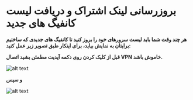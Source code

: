 <h1>بروزرسانی لینک اشتراک و دریافت لیست کانفیگ های جدید</h1>

**<p>هر چند وقت شما باید لیست سرورهای خود را بروز کنید تا کانفیگ های جدیدی که ساختیم برایتان به نمایش بیاید، برای اینکار طبق تصویر زیر عمل کنید: </p>**

**<p>قبل از کلیک کردن روی دکمه آپدیت مطمئن بشید اتصال VPN خاموش باشد.</p>**


![alt text](https://github.com/mostafacpr/connectix/blob/main/1-1.jpg " آپدیت اشتراک")

**و سپس </p>**

![alt text](https://github.com/mostafacpr/connectix/blob/main/2.jpg "آپدیت اشتراک")
